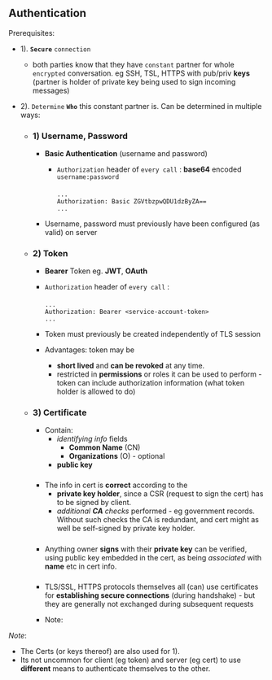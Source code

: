 
## Authentication

Prerequisites:
- 1). **`Secure`** `connection` 
    - both parties know that they have `constant` partner for whole `encrypted` conversation.
 eg SSH, TSL, HTTPS with pub/priv **keys** (partner is holder of private key being used to sign incoming messages)

- 2). `Determine` **`Who`** this constant partner is.  Can be determined in multiple ways:

    - ### 1) Username, Password
        - **Basic Authentication** (username and password) 

            - `Authorization` header of `every call` :
            **base64** encoded `username:password` 
                ####
                ```http
                ...
                Authorization: Basic ZGVtbzpwQDU1dzByZA==
                ...
                ```
        - Username, password must previously have been configured (as valid) on server

    - ### 2) Token

        - **Bearer** Token eg. **JWT**, **OAuth**
        
        -  `Authorization` header of `every call` :
            ####    
            ```http
            ...
            Authorization: Bearer <service-account-token>
            ...
            ```

        - Token must previously be created independently of TLS session       
        - Advantages: token may be 
            - **short lived** and **can be revoked** at any time. 
            - restricted in **permissions** or roles it can be used to perform - 
             token can include authorization information (what token holder is allowed to do)


    - ### 3) Certificate
        - Contain: 
            - *identifying info* fields
                - **Common Name**  (CN)
                - **Organizations** (O) - optional
            - **public key**
        #####    
        - The info in cert is **correct** according to the 
            - **private key holder**, since a CSR (request to sign the cert) has to be signed by client.
            - *additional **CA** checks* performed - eg government records. 
            Without such checks the CA is redundant, and cert might as well be self-signed by private key holder.

        #####
        - Anything owner **signs** with their **private key** can be verified, using public key embedded in the cert, as being _associated_ with **name** etc in cert info.

        #####
        - TLS/SSL, HTTPS protocols themselves all (can) use certificates for **establishing secure connections** (during handshake) - but they are generally not exchanged during subsequent requests 

        - Note: 


_Note_: 
- The Certs (or keys thereof) are also used for 1).
- Its not uncommon for client (eg token) and server (eg cert) to use **different** means to authenticate themselves to the other.


